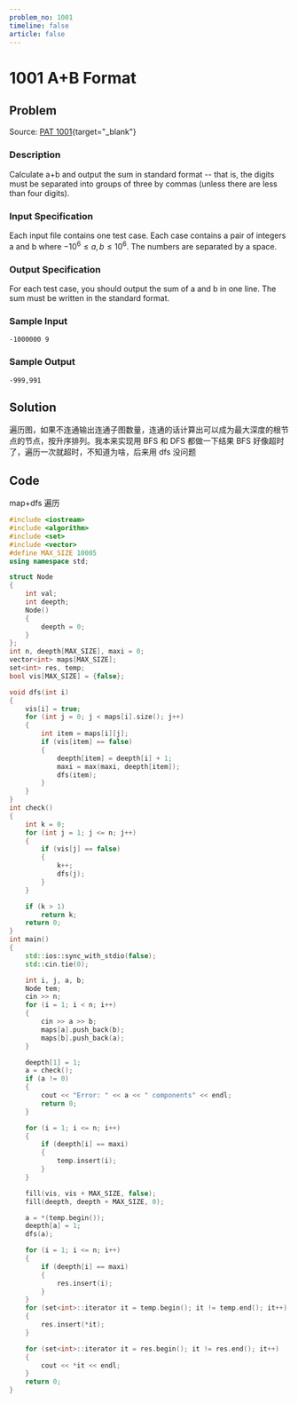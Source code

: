 ```yaml
---
problem_no: 1001
timeline: false
article: false
---
```


# 1001 A+B Format

## Problem

Source: [PAT 1001](https://pintia.cn/problem-sets/994805342720868352/exam/problems/994805528788582400){target="_blank"}

### Description

Calculate a+b and output the sum in standard format -- that is, the digits must be separated into groups of three by commas (unless there are less than four digits).

### Input Specification

Each input file contains one test case. Each case contains a pair of integers a and b where $−10^6 ≤a,b≤10^6$. The numbers are separated by a space.

### Output Specification

For each test case, you should output the sum of a and b in one line. The sum must be written in the standard format.

### Sample Input

```text
-1000000 9
```

### Sample Output

```text
-999,991
```

## Solution

遍历图，如果不连通输出连通子图数量，连通的话计算出可以成为最大深度的根节点的节点，按升序排列。我本来实现用 BFS 和 DFS 都做一下结果 BFS 好像超时了，遍历一次就超时，不知道为啥，后来用 dfs 没问题

## Code

<!-- [Github (C++)](https://github.com/Alomerry/algorithm/blob/master/pat/a/1001){button.button--outline-info.button--rounded}{target="_blank"} -->

map+dfs 遍历

```cpp
#include <iostream>
#include <algorithm>
#include <set>
#include <vector>
#define MAX_SIZE 10005
using namespace std;

struct Node
{
	int val;
	int deepth;
	Node()
	{
		deepth = 0;
	}
};
int n, deepth[MAX_SIZE], maxi = 0;
vector<int> maps[MAX_SIZE];
set<int> res, temp;
bool vis[MAX_SIZE] = {false};

void dfs(int i)
{
	vis[i] = true;
	for (int j = 0; j < maps[i].size(); j++)
	{
		int item = maps[i][j];
		if (vis[item] == false)
		{
			deepth[item] = deepth[i] + 1;
			maxi = max(maxi, deepth[item]);
			dfs(item);
		}
	}
}
int check()
{
	int k = 0;
	for (int j = 1; j <= n; j++)
	{
		if (vis[j] == false)
		{
			k++;
			dfs(j);
		}
	}

	if (k > 1)
		return k;
	return 0;
}
int main()
{
	std::ios::sync_with_stdio(false);
	std::cin.tie(0);

	int i, j, a, b;
	Node tem;
	cin >> n;
	for (i = 1; i < n; i++)
	{
		cin >> a >> b;
		maps[a].push_back(b);
		maps[b].push_back(a);
	}

	deepth[1] = 1;
	a = check();
	if (a != 0)
	{
		cout << "Error: " << a << " components" << endl;
		return 0;
	}

	for (i = 1; i <= n; i++)
	{
		if (deepth[i] == maxi)
		{
			temp.insert(i);
		}
	}

	fill(vis, vis + MAX_SIZE, false);
	fill(deepth, deepth + MAX_SIZE, 0);

	a = *(temp.begin());
	deepth[a] = 1;
	dfs(a);

	for (i = 1; i <= n; i++)
	{
		if (deepth[i] == maxi)
		{
			res.insert(i);
		}
	}
	for (set<int>::iterator it = temp.begin(); it != temp.end(); it++)
	{
		res.insert(*it);
	}

	for (set<int>::iterator it = res.begin(); it != res.end(); it++)
	{
		cout << *it << endl;
	}
	return 0;
}
```
